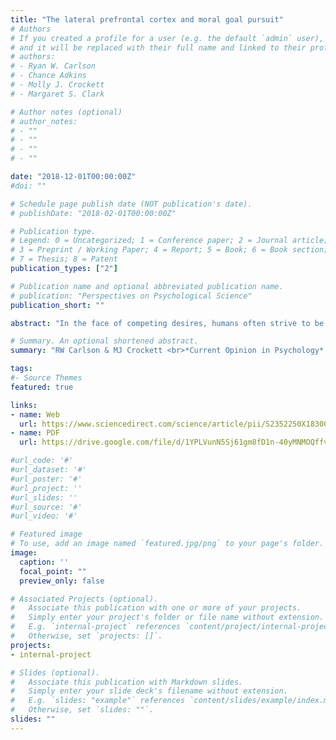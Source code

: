 ```yaml
---
title: "The lateral prefrontal cortex and moral goal pursuit"
# Authors
# If you created a profile for a user (e.g. the default `admin` user), write the username (folder name) here 
# and it will be replaced with their full name and linked to their profile.
# authors:
# - Ryan W. Carlson
# - Chance Adkins
# - Molly J. Crockett
# - Margaret S. Clark

# Author notes (optional)
# author_notes:
# - ""
# - ""
# - ""
# - ""

date: "2018-12-01T00:00:00Z"
#doi: ""

# Schedule page publish date (NOT publication's date).
# publishDate: "2018-02-01T00:00:00Z"

# Publication type.
# Legend: 0 = Uncategorized; 1 = Conference paper; 2 = Journal article;
# 3 = Preprint / Working Paper; 4 = Report; 5 = Book; 6 = Book section;
# 7 = Thesis; 8 = Patent
publication_types: ["2"]

# Publication name and optional abbreviated publication name.
# publication: "Perspectives on Psychological Science"
publication_short: ""

abstract: "In the face of competing desires, humans often strive to be fair, honest, and considerate of others. Research from social neuroscience implicates the lateral prefrontal cortex (LPFC) in our capacity to pursue such goals, yet its precise computational role is less clear. Here, we draw on insights from the neuroscience of hierarchical control and value-based choice to offer an integrative look at how LPFC supports the pursuit of moral goals. We conclude by highlighting how future work may leverage these insights to deepen our understanding of the dynamic neural code of morality."

# Summary. An optional shortened abstract.
summary: "RW Carlson & MJ Crockett <br>*Current Opinion in Psychology* "

tags:
#- Source Themes
featured: true

links:
- name: Web 
  url: https://www.sciencedirect.com/science/article/pii/S2352250X18300034
- name: PDF
  url: https://drive.google.com/file/d/1YPLVunN5Sj61gm8fD1n-40yMNMOQffvR/view?usp=sharing

#url_code: '#'
#url_dataset: '#'
#url_poster: '#'
#url_project: ''
#url_slides: ''
#url_source: '#'
#url_video: '#'

# Featured image
# To use, add an image named `featured.jpg/png` to your page's folder. 
image:
  caption: ''
  focal_point: ""
  preview_only: false

# Associated Projects (optional).
#   Associate this publication with one or more of your projects.
#   Simply enter your project's folder or file name without extension.
#   E.g. `internal-project` references `content/project/internal-project/index.md`.
#   Otherwise, set `projects: []`.
projects:
- internal-project

# Slides (optional).
#   Associate this publication with Markdown slides.
#   Simply enter your slide deck's filename without extension.
#   E.g. `slides: "example"` references `content/slides/example/index.md`.
#   Otherwise, set `slides: ""`.
slides: ""
---
```


